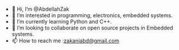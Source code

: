 - 👋 Hi, I’m @AbdellahZak
- 👀 I’m interested in programming, electronics, embedded systems.
- 🌱 I’m currently learning Python and C++.
- 💞️ I’m looking to collaborate on open source projects in Embedded systems.
- 📫 How to reach me :zakaniabd@gmail.com

<!---
AbdellahZak/AbdellahZak is a ✨ special ✨ repository because its `README.md` (this file) appears on your GitHub profile.
You can click the Preview link to take a look at your changes.
--->
